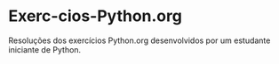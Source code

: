 # Exerc-cios-Python.org
Resoluções dos exercícios Python.org desenvolvidos por um estudante iniciante de Python.

